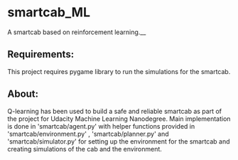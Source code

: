 # smartcab_ML
A smartcab based on reinforcement learning.__

## Requirements:

This project requires pygame library to run the simulations for the smartcab.

## About:

Q-learning has been used to build a safe and reliable smartcab as part of the project for Udacity Machine Learning Nanodegree. Main implementation is done in 'smartcab/agent.py' with helper functions provided in 'smartcab/environment.py' , 'smartcab/planner.py' and 'smartcab/simulator.py' for setting up the environment for the smartcab and creating simulations of the cab and the environment.
